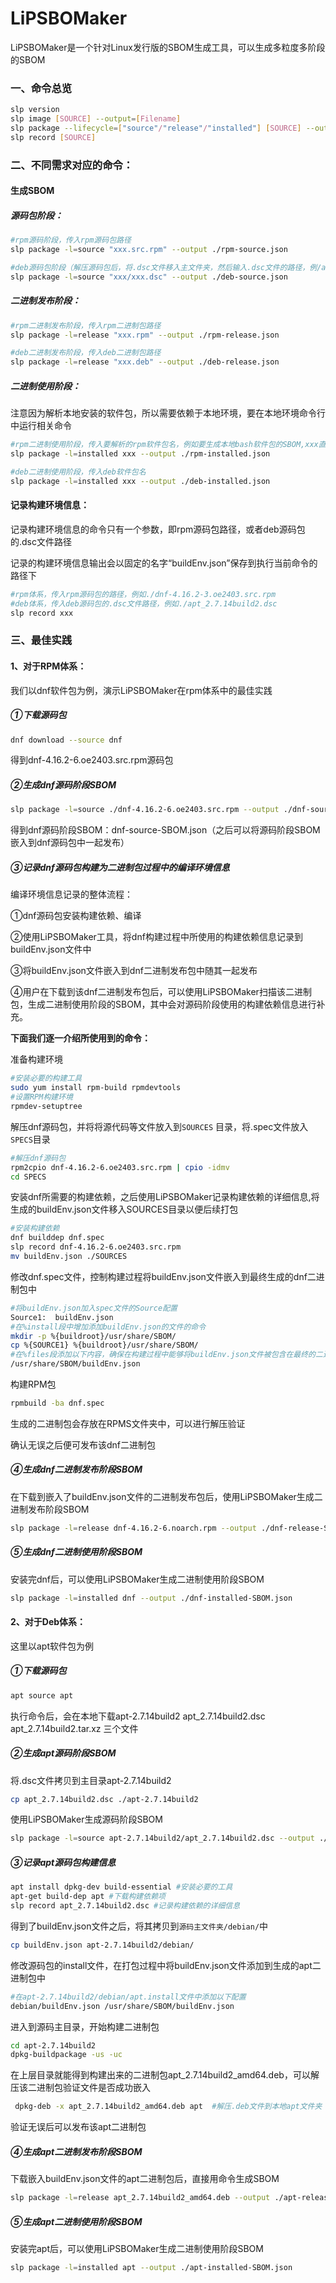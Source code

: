 # LiPSBOMaker

LiPSBOMaker是一个针对Linux发行版的SBOM生成工具，可以生成多粒度多阶段的SBOM



### 一、命令总览

```bash
slp version
slp image [SOURCE] --output=[Filename]
slp package --lifecycle=["source"/"release"/"installed"] [SOURCE] --output=[Filename]
slp record [SOURCE]
```



### 二、不同需求对应的命令：

#### 生成SBOM

##### 源码包阶段：

```bash
#rpm源码阶段，传入rpm源码包路径
slp package -l=source "xxx.src.rpm" --output ./rpm-source.json

#deb源码包阶段（解压源码包后，将.dsc文件移入主文件夹，然后输入.dsc文件的路径，例/apt-2.7.14build2/apt_2.7.14build2.dsc）
slp package -l=source "xxx/xxx.dsc" --output ./deb-source.json
```

##### 二进制发布阶段：

```bash
#rpm二进制发布阶段，传入rpm二进制包路径
slp package -l=release "xxx.rpm" --output ./rpm-release.json

#deb二进制发布阶段，传入deb二进制包路径
slp package -l=release "xxx.deb" --output ./deb-release.json
```

##### 二进制使用阶段：

注意因为解析本地安装的软件包，所以需要依赖于本地环境，要在本地环境命令行中运行相关命令

```bash
#rpm二进制使用阶段，传入要解析的rpm软件包名，例如要生成本地bash软件包的SBOM,xxx直接就是bash
slp package -l=installed xxx --output ./rpm-installed.json

#deb二进制使用阶段，传入deb软件包名
slp package -l=installed xxx --output ./deb-installed.json
```



#### 记录构建环境信息：

记录构建环境信息的命令只有一个参数，即rpm源码包路径，或者deb源码包的.dsc文件路径

记录的构建环境信息输出会以固定的名字“buildEnv.json”保存到执行当前命令的路径下

```bash
#rpm体系，传入rpm源码包的路径，例如./dnf-4.16.2-3.oe2403.src.rpm
#deb体系，传入deb源码包的.dsc文件路径，例如./apt_2.7.14build2.dsc
slp record xxx
```

### 三、最佳实践

#### 1、对于RPM体系：

我们以dnf软件包为例，演示LiPSBOMaker在rpm体系中的最佳实践

##### ①下载源码包

```bash
dnf download --source dnf
```

得到dnf-4.16.2-6.oe2403.src.rpm源码包

##### ②生成dnf源码阶段SBOM

```bash
slp package -l=source ./dnf-4.16.2-6.oe2403.src.rpm --output ./dnf-source-SBOM.json
```

得到dnf源码阶段SBOM：dnf-source-SBOM.json（之后可以将源码阶段SBOM嵌入到dnf源码包中一起发布）

##### ③记录dnf源码包构建为二进制包过程中的编译环境信息

编译环境信息记录的整体流程：

①dnf源码包安装构建依赖、编译

②使用LiPSBOMaker工具，将dnf构建过程中所使用的构建依赖信息记录到buildEnv.json文件中

③将buildEnv.json文件嵌入到dnf二进制发布包中随其一起发布

④用户在下载到该dnf二进制发布包后，可以使用LiPSBOMaker扫描该二进制包，生成二进制使用阶段的SBOM，其中会对源码阶段使用的构建依赖信息进行补充。



**下面我们逐一介绍所使用到的命令：**

准备构建环境

```bash
#安装必要的构建工具
sudo yum install rpm-build rpmdevtools
#设置RPM构建环境
rpmdev-setuptree
```

解压dnf源码包，并将将源代码等文件放入到`SOURCES` 目录，将.spec文件放入`SPECS`目录

```bash
#解压dnf源码包
rpm2cpio dnf-4.16.2-6.oe2403.src.rpm | cpio -idmv
cd SPECS
```

安装dnf所需要的构建依赖，之后使用LiPSBOMaker记录构建依赖的详细信息,将生成的buildEnv.json文件移入SOURCES目录以便后续打包

```bash
#安装构建依赖
dnf builddep dnf.spec
slp record dnf-4.16.2-6.oe2403.src.rpm
mv buildEnv.json ./SOURCES
```

修改dnf.spec文件，控制构建过程将buildEnv.json文件嵌入到最终生成的dnf二进制包中

```bash
#将buildEnv.json加入spec文件的Source配置
Source1:  buildEnv.json
#在%install段中增加添加buildEnv.json的文件的命令
mkdir -p %{buildroot}/usr/share/SBOM/
cp %{SOURCE1} %{buildroot}/usr/share/SBOM/
#在%files段添加以下内容，确保在构建过程中能够将buildEnv.json文件被包含在最终的二进制RPM包中：
/usr/share/SBOM/buildEnv.json
```

构建RPM包

```bash
rpmbuild -ba dnf.spec
```

生成的二进制包会存放在RPMS文件夹中，可以进行解压验证

确认无误之后便可发布该dnf二进制包

##### ④生成dnf二进制发布阶段SBOM

在下载到嵌入了buildEnv.json文件的二进制发布包后，使用LiPSBOMaker生成二进制发布阶段SBOM

```bash
slp package -l=release dnf-4.16.2-6.noarch.rpm --output ./dnf-release-SBOM.json
```

##### ⑤生成dnf二进制使用阶段SBOM

安装完dnf后，可以使用LiPSBOMaker生成二进制使用阶段SBOM

```bash
slp package -l=installed dnf --output ./dnf-installed-SBOM.json
```



#### 2、对于Deb体系：

这里以apt软件包为例

##### ①下载源码包

```bash
apt source apt
```

执行命令后，会在本地下载apt-2.7.14build2  apt_2.7.14build2.dsc  apt_2.7.14build2.tar.xz 三个文件

##### ②生成apt源码阶段SBOM

将.dsc文件拷贝到主目录apt-2.7.14build2

```bash
cp apt_2.7.14build2.dsc ./apt-2.7.14build2
```

使用LiPSBOMaker生成源码阶段SBOM

```bash
slp package -l=source apt-2.7.14build2/apt_2.7.14build2.dsc --output ./apt-source-SBOM.json
```

##### ③记录apt源码包构建信息

```bash
apt install dpkg-dev build-essential #安装必要的工具
apt-get build-dep apt #下载构建依赖项
slp record apt_2.7.14build2.dsc #记录构建依赖的详细信息
```

得到了buildEnv.json文件之后，将其拷贝到`源码主文件夹/debian/`中

```bash
cp buildEnv.json apt-2.7.14build2/debian/
```

修改源码包的install文件，在打包过程中将buildEnv.json文件添加到生成的apt二进制包中

```bash
#在apt-2.7.14build2/debian/apt.install文件中添加以下配置
debian/buildEnv.json /usr/share/SBOM/buildEnv.json
```

进入到源码主目录，开始构建二进制包

```bash
cd apt-2.7.14build2
dpkg-buildpackage -us -uc 
```

在上层目录就能得到构建出来的二进制包apt_2.7.14build2_amd64.deb，可以解压该二进制包验证文件是否成功嵌入

```bash
 dpkg-deb -x apt_2.7.14build2_amd64.deb apt  #解压.deb文件到本地apt文件夹
```

验证无误后可以发布该apt二进制包

##### ④生成apt二进制发布阶段SBOM

下载嵌入buildEnv.json文件的apt二进制包后，直接用命令生成SBOM

```bash
slp package -l=release apt_2.7.14build2_amd64.deb --output ./apt-release-SBOM.json
```

##### ⑤生成apt二进制使用阶段SBOM

安装完apt后，可以使用LiPSBOMaker生成二进制使用阶段SBOM

```bash
slp package -l=installed apt --output ./apt-installed-SBOM.json
```

